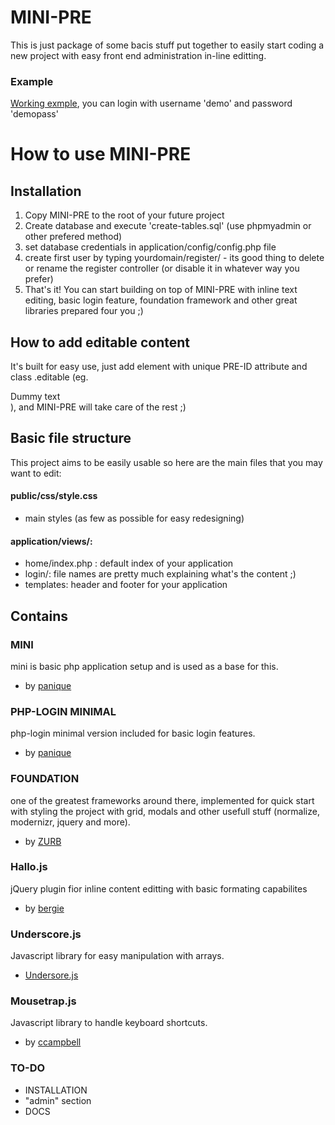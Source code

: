 # MINI-PRE

This is just package of some bacis stuff put together to easily start coding a new project with easy front end administration in-line editting.

### Example
[Working exmple](http://mini-pre.meshr.cz), you can login with username 'demo' and password 'demopass'

# How to use MINI-PRE
## Installation
1. Copy MINI-PRE to the root of your future project
2. Create database and execute 'create-tables.sql' (use phpmyadmin or other prefered method)
3. set database credentials in application/config/config.php file
4. create first user by typing yourdomain/register/ - its good thing to delete or rename the register controller (or disable it in whatever way you prefer)
5. That's it! You can start building on top of MINI-PRE with inline text editing, basic login feature, foundation framework and other great libraries prepared four you ;)

## How to add editable content
It's built for easy use, just add element with unique PRE-ID attribute and class .editable (eg. <div class="editable" pre-id="uniqe-paragraph-main-page">Dummy text</div>), and MINI-PRE will take care of the rest ;)

## Basic file structure
This project aims to be easily usable so here are the main files that you may want to edit:
#### public/css/style.css
 - main styles (as few as possible for easy redesigning)
#### application/views/:
- home/index.php : default index of your application
- login/: file names are pretty much explaining what's the content ;)
- templates: header and footer for your application

## Contains

### MINI
mini is basic php application setup and is used as a base for this.
 - by [panique](https://github.com/panique/mini)

### PHP-LOGIN MINIMAL
php-login minimal version included for basic login features.
 - by [panique](https://github.com/panique/php-login-minimal)

### FOUNDATION
one of the greatest frameworks around there, implemented for quick start with styling the project with grid, modals and other usefull stuff (normalize, modernizr, jquery and more).
 - by [ZURB](http://foundation.zurb.com/index.html)

### Hallo.js
jQuery plugin fior inline content editting with basic formating capabilites
 - by [bergie](https://github.com/bergie/hallo)

### Underscore.js
Javascript library for easy manipulation with arrays.
 - [Undersore.js](http://underscorejs.org/)

### Mousetrap.js
Javascript library to handle keyboard shortcuts.
 - by [ccampbell](https://github.com/ccampbell/mousetrap)

### TO-DO
- INSTALLATION
- "admin" section
- DOCS